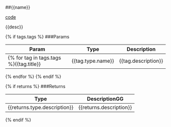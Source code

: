 ##{{name}}

[code](https://www.google.com/{{startingLine}})

{{desc}}

{% if tags.tags %}
###Params


Param | Type | Description
--- | --- | ---
{% for tag in tags.tags %}{{tag.title}} | {{tag.type.name}} | {{tag.description}}
{% endfor %}
{% endif %}

{% if returns %}
###Returns


Type | DescriptionGG
--- | ---
{{returns.type.description}} | {{returns.description}}
{% endif %}
